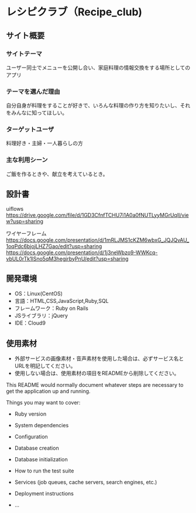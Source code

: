 # レシピクラブ（Recipe_club)

## サイト概要
### サイトテーマ
ユーザー同士でメニューを公開し合い、家庭料理の情報交換をする場所としてのアプリ

### テーマを選んだ理由
自分自身が料理をすることが好きで、いろんな料理の作り方を知りたいし、それをみんなに知ってほしい。

### ターゲットユーザ
料理好き・主婦・一人暮らしの方

### 主な利用シーン
ご飯を作るときや、献立を考えているとき。


## 設計書
uiflows
https://drive.google.com/file/d/1GD3CfnfTCHU7i1A0a0fNUTLyyMGrUqIl/view?usp=sharing

ワイヤーフレーム
https://docs.google.com/presentation/d/1mRLJMS1cKZM6wbxG_JQJQvAU_1oqPdc6bjojLHZ7Gao/edit?usp=sharing
https://docs.google.com/presentation/d/1j3neWbzo9-WWKcq-vbUL0rTk1lSno5qM3hegjrbyPnU/edit?usp=sharing



## 開発環境
- OS：Linux(CentOS)
- 言語：HTML,CSS,JavaScript,Ruby,SQL
- フレームワーク：Ruby on Rails
- JSライブラリ：jQuery
- IDE：Cloud9

## 使用素材
- 外部サービスの画像素材・音声素材を使用した場合は、必ずサービス名とURLを明記してください。
- 使用しない場合は、使用素材の項目をREADMEから削除してください。

This README would normally document whatever steps are necessary to get the
application up and running.

Things you may want to cover:

* Ruby version

* System dependencies

* Configuration

* Database creation

* Database initialization

* How to run the test suite

* Services (job queues, cache servers, search engines, etc.)

* Deployment instructions

* ...

